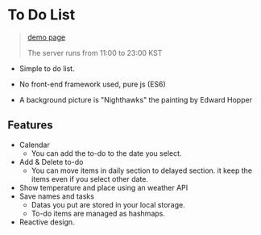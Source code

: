 # To Do List 

> [demo page](http://osean.iptime.org:5400/)
>
> The server runs from 11:00 to 23:00 KST

* Simple to do list.

* No front-end framework used, pure js (ES6)

* A background picture is "Nighthawks" the painting by Edward Hopper 

  

## Features

* Calendar
  * You can add the to-do to the date you select.
* Add & Delete to-do
  * You can move items in daily section to delayed section. it keep the items even if you select other date.
* Show temperature and place using an weather API
* Save names and tasks
  * Datas you put are stored in your local storage.
  * To-do items are managed as hashmaps.
* Reactive design.


